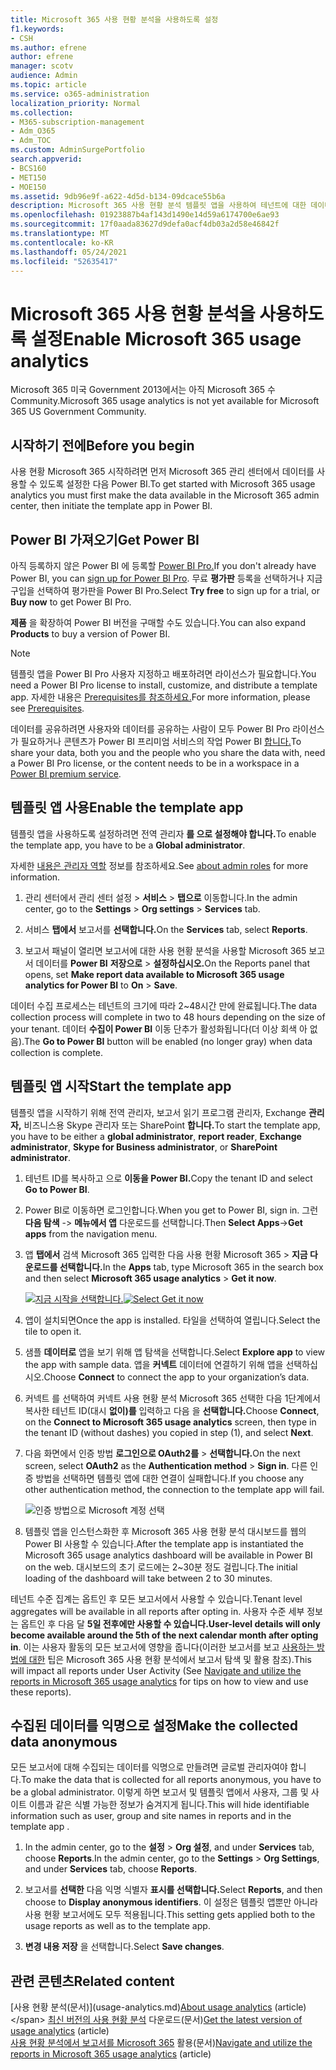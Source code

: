 ```yaml
---
title: Microsoft 365 사용 현황 분석을 사용하도록 설정
f1.keywords:
- CSH
ms.author: efrene
author: efrene
manager: scotv
audience: Admin
ms.topic: article
ms.service: o365-administration
localization_priority: Normal
ms.collection:
- M365-subscription-management
- Adm_O365
- Adm_TOC
ms.custom: AdminSurgePortfolio
search.appverid:
- BCS160
- MET150
- MOE150
ms.assetid: 9db96e9f-a622-4d5d-b134-09dcace55b6a
description: Microsoft 365 사용 현황 분석 템플릿 앱을 사용하여 테넌트에 대한 데이터 수집을 시작하는 방법을 Power BI.
ms.openlocfilehash: 01923887b4af143d1490e14d59a6174700e6ae93
ms.sourcegitcommit: 17f0aada83627d9defa0acf4db03a2d58e46842f
ms.translationtype: MT
ms.contentlocale: ko-KR
ms.lasthandoff: 05/24/2021
ms.locfileid: "52635417"
---
```

# <a name="enable-microsoft-365-usage-analytics"></a><span data-ttu-id="53baa-103">Microsoft 365 사용 현황 분석을 사용하도록 설정</span><span class="sxs-lookup"><span data-stu-id="53baa-103">Enable Microsoft 365 usage analytics</span></span>

<span data-ttu-id="53baa-104">Microsoft 365 미국 Government 2013에서는 아직 Microsoft 365 수 Community.</span><span class="sxs-lookup"><span data-stu-id="53baa-104">Microsoft 365 usage analytics is not yet available for Microsoft 365 US Government Community.</span></span>
  
## <a name="before-you-begin"></a><span data-ttu-id="53baa-105">시작하기 전에</span><span class="sxs-lookup"><span data-stu-id="53baa-105">Before you begin</span></span>

<span data-ttu-id="53baa-106">사용 현황 Microsoft 365 시작하려면 먼저 Microsoft 365 관리 센터에서 데이터를 사용할 수 있도록 설정한 다음 Power BI.</span><span class="sxs-lookup"><span data-stu-id="53baa-106">To get started with Microsoft 365 usage analytics you must first make the data available in the Microsoft 365 admin center, then initiate the template app in Power BI.</span></span>
  
## <a name="get-power-bi"></a><span data-ttu-id="53baa-107">Power BI 가져오기</span><span class="sxs-lookup"><span data-stu-id="53baa-107">Get Power BI</span></span>

<span data-ttu-id="53baa-108">아직 등록하지 않은 Power BI 에 등록할 [Power BI Pro.](https://go.microsoft.com/fwlink/p/?linkid=845347)</span><span class="sxs-lookup"><span data-stu-id="53baa-108">If you don't already have Power BI, you can [sign up for Power BI Pro](https://go.microsoft.com/fwlink/p/?linkid=845347).</span></span> <span data-ttu-id="53baa-109">무료 **평가판** 등록을 선택하거나  지금 구입을 선택하여 평가판을 Power BI Pro.</span><span class="sxs-lookup"><span data-stu-id="53baa-109">Select **Try free** to sign up for a trial, or **Buy now** to get Power BI Pro.</span></span>
  
  
<span data-ttu-id="53baa-110">**제품** 을 확장하여 Power BI 버전을 구매할 수도 있습니다.</span><span class="sxs-lookup"><span data-stu-id="53baa-110">You can also expand **Products** to buy a version of Power BI.</span></span> 

> [!NOTE]
> <span data-ttu-id="53baa-111">템플릿 앱을 Power BI Pro 사용자 지정하고 배포하려면 라이선스가 필요합니다.</span><span class="sxs-lookup"><span data-stu-id="53baa-111">You need a Power BI Pro license to install, customize, and distribute a template app.</span></span> <span data-ttu-id="53baa-112">자세한 내용은 [Prerequisites를 참조하세요.](/power-bi/service-template-apps-install-distribute?source=docs#prerequisites)</span><span class="sxs-lookup"><span data-stu-id="53baa-112">For more information, please see [Prerequisites](/power-bi/service-template-apps-install-distribute?source=docs#prerequisites).</span></span>

<span data-ttu-id="53baa-113">데이터를 공유하려면 사용자와 데이터를 공유하는 사람이 모두 Power BI Pro 라이선스가 필요하거나 콘텐츠가 Power BI 프리미엄 서비스의 작업 Power BI [합니다.](/power-bi/service-premium-what-is)</span><span class="sxs-lookup"><span data-stu-id="53baa-113">To share your data, both you and the people who you share the data with, need a Power BI Pro license, or the content needs to be in a workspace in a [Power BI premium service](/power-bi/service-premium-what-is).</span></span> 
  
## <a name="enable-the-template-app"></a><span data-ttu-id="53baa-114">템플릿 앱 사용</span><span class="sxs-lookup"><span data-stu-id="53baa-114">Enable the template app</span></span>

<span data-ttu-id="53baa-115">템플릿 앱을 사용하도록 설정하려면 전역 관리자 **를 으로 설정해야 합니다.**</span><span class="sxs-lookup"><span data-stu-id="53baa-115">To enable the template app, you have to be a **Global administrator**.</span></span>
  
<span data-ttu-id="53baa-116">자세한 [내용은 관리자 역할](../add-users/about-admin-roles.md) 정보를 참조하세요.</span><span class="sxs-lookup"><span data-stu-id="53baa-116">See [about admin roles](../add-users/about-admin-roles.md) for more information.</span></span> 
  
1. <span data-ttu-id="53baa-117">관리 센터에서 관리 센터  설정 \> **서비스** \> **탭으로** 이동합니다.</span><span class="sxs-lookup"><span data-stu-id="53baa-117">In the admin center, go to the **Settings** \> **Org settings** \> **Services** tab.</span></span> 
    
2. <span data-ttu-id="53baa-118">서비스 **탭에서** 보고서를 **선택합니다.**</span><span class="sxs-lookup"><span data-stu-id="53baa-118">On the **Services** tab, select  **Reports**.</span></span>
    
3. <span data-ttu-id="53baa-119">보고서 패널이 열리면 보고서에 대한 사용 현황 분석을 사용할 Microsoft 365 보고서 데이터를 **Power BI** **저장으로** \> **설정하십시오.**</span><span class="sxs-lookup"><span data-stu-id="53baa-119">On the Reports panel that opens, set **Make report data available to Microsoft 365 usage analytics for Power BI** to **On** \> **Save**.</span></span> 
  
<span data-ttu-id="53baa-120">데이터 수집 프로세스는 테넌트의 크기에 따라 2~48시간 만에 완료됩니다.</span><span class="sxs-lookup"><span data-stu-id="53baa-120">The data collection process will complete in two to 48 hours depending on the size of your tenant.</span></span> <span data-ttu-id="53baa-121">데이터 **수집이 Power BI** 이동 단추가 활성화됩니다(더 이상 회색 아 없음).</span><span class="sxs-lookup"><span data-stu-id="53baa-121">The **Go to Power BI** button will be enabled (no longer gray) when data collection is complete.</span></span> 
    
## <a name="start-the-template-app"></a><span data-ttu-id="53baa-122">템플릿 앱 시작</span><span class="sxs-lookup"><span data-stu-id="53baa-122">Start the template app</span></span>

<span data-ttu-id="53baa-123">템플릿 앱을 시작하기 위해 전역 관리자, 보고서 읽기 프로그램 관리자, Exchange  **관리자,** 비즈니스용 Skype 관리자 또는 SharePoint **합니다.**</span><span class="sxs-lookup"><span data-stu-id="53baa-123">To start the template app, you have to be either a **global administrator**, **report reader**, **Exchange administrator**, **Skype for Business administrator**, or **SharePoint administrator**.</span></span> 
  
1. <span data-ttu-id="53baa-124">테넌트 ID를 복사하고 으로 **이동을 Power BI.**</span><span class="sxs-lookup"><span data-stu-id="53baa-124">Copy the tenant ID and select **Go to Power BI**.</span></span>
    
2.  <span data-ttu-id="53baa-125">Power BI로 이동하면 로그인합니다.</span><span class="sxs-lookup"><span data-stu-id="53baa-125">When you get to Power BI, sign in.</span></span> <span data-ttu-id="53baa-126">그런 **다음 탐색** -> **메뉴에서 앱** 다운로드를 선택합니다.</span><span class="sxs-lookup"><span data-stu-id="53baa-126">Then **Select Apps**->**Get apps** from the navigation menu.</span></span>    
  
3. <span data-ttu-id="53baa-127">앱 **탭에서** 검색 Microsoft 365 입력한 다음 사용 현황 Microsoft 365  \> **지금 다운로드를 선택합니다.**</span><span class="sxs-lookup"><span data-stu-id="53baa-127">In the **Apps** tab, type Microsoft 365 in the search box and then select **Microsoft 365 usage analytics** \> **Get it now**.</span></span>

    <span data-ttu-id="53baa-128">[![지금 시작을 선택합니다.](../../media/78102250-9874-4a32-8365-436f13560b52.png)](https://app.powerbi.com/groups/me/getapps/services/cia_microsoft365.microsoft-365-usage-analytics)</span><span class="sxs-lookup"><span data-stu-id="53baa-128">[![Select Get it now](../../media/78102250-9874-4a32-8365-436f13560b52.png)](https://app.powerbi.com/groups/me/getapps/services/cia_microsoft365.microsoft-365-usage-analytics)</span></span>
    
4.  <span data-ttu-id="53baa-129">앱이 설치되면</span><span class="sxs-lookup"><span data-stu-id="53baa-129">Once the app is installed.</span></span> <span data-ttu-id="53baa-130">타일을 선택하여 열립니다.</span><span class="sxs-lookup"><span data-stu-id="53baa-130">Select the tile to open it.</span></span>

5.  <span data-ttu-id="53baa-131">샘플 **데이터로** 앱을 보기 위해 앱 탐색을 선택합니다.</span><span class="sxs-lookup"><span data-stu-id="53baa-131">Select **Explore app** to view the app with sample data.</span></span> <span data-ttu-id="53baa-132">앱을 **커넥트** 데이터에 연결하기 위해 앱을 선택하십시오.</span><span class="sxs-lookup"><span data-stu-id="53baa-132">Choose **Connect** to connect the app to your organization’s data.</span></span>

6.  <span data-ttu-id="53baa-133">커넥트 를 선택하여 커넥트 사용 현황 분석 Microsoft 365 선택한 다음 1단계에서 복사한 테넌트 ID(대시 **없이)를** 입력하고 다음 을 **선택합니다.**</span><span class="sxs-lookup"><span data-stu-id="53baa-133">Choose **Connect**, on the **Connect to Microsoft 365 usage analytics** screen, then type in the tenant ID (without dashes) you copied in step (1), and select **Next**.</span></span>
    
7. <span data-ttu-id="53baa-134">다음 화면에서 인증 방법 **로그인으로 OAuth2를**  \> **선택합니다.**</span><span class="sxs-lookup"><span data-stu-id="53baa-134">On the next screen, select **OAuth2** as the **Authentication method** \> **Sign in**.</span></span> <span data-ttu-id="53baa-135">다른 인증 방법을 선택하면 템플릿 앱에 대한 연결이 실패합니다.</span><span class="sxs-lookup"><span data-stu-id="53baa-135">If you choose any other authentication method, the connection to the template app will fail.</span></span>
    
    ![인증 방법으로 Microsoft 계정 선택](../../media/ab6f0463-c3f7-4088-a605-67c699fa86adnew.png)
  
8. <span data-ttu-id="53baa-137">템플릿 앱을 인스턴스화한 후 Microsoft 365 사용 현황 분석 대시보드를 웹의 Power BI 사용할 수 있습니다.</span><span class="sxs-lookup"><span data-stu-id="53baa-137">After the template app is instantiated the Microsoft 365 usage analytics dashboard will be available in Power BI on the web.</span></span> <span data-ttu-id="53baa-138">대시보드의 초기 로드에는 2~30분 정도 걸립니다.</span><span class="sxs-lookup"><span data-stu-id="53baa-138">The initial loading of the dashboard will take between 2 to 30 minutes.</span></span>
  
<span data-ttu-id="53baa-139">테넌트 수준 집계는 옵트인 후 모든 보고서에서 사용할 수 있습니다.</span><span class="sxs-lookup"><span data-stu-id="53baa-139">Tenant level aggregates will be available in all reports after opting in.</span></span> <span data-ttu-id="53baa-140">사용자 수준 세부 정보는 옵트인 후 다음 달 **5일 전후에만 사용할 수 있습니다.**</span><span class="sxs-lookup"><span data-stu-id="53baa-140">**User-level details will only become available around the 5th of the next calendar month after opting in**.</span></span> <span data-ttu-id="53baa-141">이는 사용자 활동의 모든 보고서에 영향을 줍니다(이러한 보고서를 보고 [사용하는 방법에 대한](navigate-and-utilize-reports.md) 팁은 Microsoft 365 사용 현황 분석에서 보고서 탐색 및 활용 참조).</span><span class="sxs-lookup"><span data-stu-id="53baa-141">This will impact all reports under User Activity (See [Navigate and utilize the reports in Microsoft 365 usage analytics](navigate-and-utilize-reports.md) for tips on how to view and use these reports).</span></span>
    
## <a name="make-the-collected-data-anonymous"></a><span data-ttu-id="53baa-142">수집된 데이터를 익명으로 설정</span><span class="sxs-lookup"><span data-stu-id="53baa-142">Make the collected data anonymous</span></span>

<span data-ttu-id="53baa-143">모든 보고서에 대해 수집되는 데이터를 익명으로 만들려면 글로벌 관리자여야 합니다.</span><span class="sxs-lookup"><span data-stu-id="53baa-143">To make the data that is collected for all reports anonymous, you have to be a global administrator.</span></span> <span data-ttu-id="53baa-144">이렇게 하면 보고서 및 템플릿 앱에서 사용자, 그룹 및 사이트 이름과 같은 식별 가능한 정보가 숨겨지게 됩니다.</span><span class="sxs-lookup"><span data-stu-id="53baa-144">This will hide identifiable information such as user, group and site names in reports and in the template app .</span></span>
  
1. <span data-ttu-id="53baa-145">In the admin center, go to the **설정** \> **Org 설정**, and under **Services** tab, choose **Reports**.</span><span class="sxs-lookup"><span data-stu-id="53baa-145">In the admin center, go to the **Settings** \> **Org Settings**, and under **Services** tab, choose **Reports**.</span></span>
    
2. <span data-ttu-id="53baa-146">보고서를 **선택한** 다음 익명 식별자 **표시를 선택합니다.**</span><span class="sxs-lookup"><span data-stu-id="53baa-146">Select **Reports**, and then choose to **Display anonymous identifiers**.</span></span> <span data-ttu-id="53baa-147">이 설정은 템플릿 앱뿐만 아니라 사용 현황 보고서에도 모두 적용됩니다.</span><span class="sxs-lookup"><span data-stu-id="53baa-147">This setting gets applied both to the usage reports as well as to the template app.</span></span>
  
3. <span data-ttu-id="53baa-148">**변경 내용 저장** 을 선택합니다.</span><span class="sxs-lookup"><span data-stu-id="53baa-148">Select **Save changes**.</span></span>

## <a name="related-content"></a><span data-ttu-id="53baa-149">관련 콘텐츠</span><span class="sxs-lookup"><span data-stu-id="53baa-149">Related content</span></span>

<span data-ttu-id="53baa-150">[사용 현황 분석(문서)\](usage-analytics.md)</span><span class="sxs-lookup"><span data-stu-id="53baa-150">[About usage analytics](usage-analytics.md) (article)\</span></span>
<span data-ttu-id="53baa-151">[최신 버전의 사용 현황 분석](get-the-latest-version-of-usage-analytics.md) 다운로드(문서)</span><span class="sxs-lookup"><span data-stu-id="53baa-151">[Get the latest version of usage analytics](get-the-latest-version-of-usage-analytics.md) (article)</span></span>\
<span data-ttu-id="53baa-152">[사용 현황 분석에서 보고서를 Microsoft 365](navigate-and-utilize-reports.md) 활용(문서)</span><span class="sxs-lookup"><span data-stu-id="53baa-152">[Navigate and utilize the reports in Microsoft 365 usage analytics](navigate-and-utilize-reports.md) (article)</span></span>